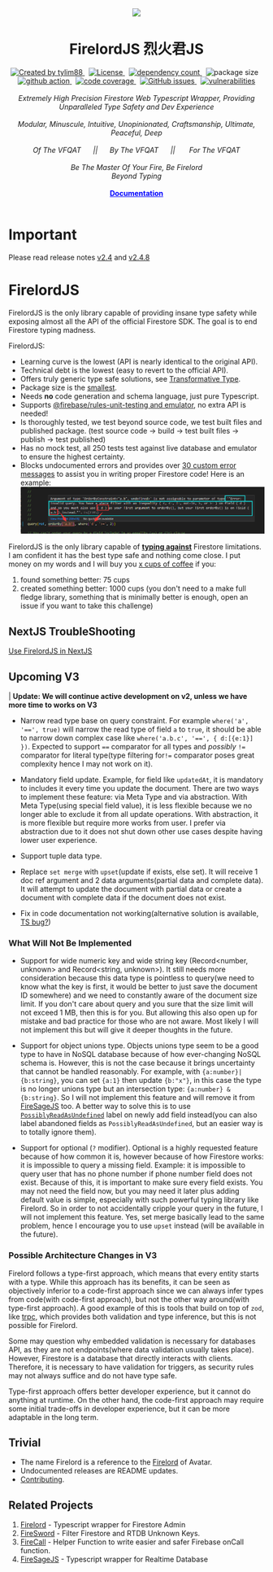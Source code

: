 <!-- markdownlint-disable MD010 -->
<!-- markdownlint-disable MD033 -->
<!-- markdownlint-disable MD041 -->

<div align="center">
		<img src="https://raw.githubusercontent.com/tylim88/Firelord/main/img/ozai.png" width="200px"/>
		<h1>FirelordJS 烈火君JS</h1>
</div>

<div align="center">
		<a href="https://www.npmjs.com/package/firelordjs" target="_blank">
				<img
					src="https://img.shields.io/npm/v/firelordjs"
					alt="Created by tylim88"
				/>
			</a>
			&nbsp;
			<a
				href="https://github.com/tylim88/firelordjs/blob/main/LICENSE"
				target="_blank"
			>
				<img
					src="https://img.shields.io/github/license/tylim88/firelordjs"
					alt="License"
				/>
			</a>
			&nbsp;
			<a
				href="https://www.npmjs.com/package/firelordjs?activeTab=dependencies"
				target="_blank"
			>
				<img
					src="https://img.shields.io/badge/dynamic/json?url=https://api.npmutil.com/package/firelordjs&label=dependencies&query=$.dependencies.count&color=brightgreen"
					alt="dependency count"
				/>
			</a>
			&nbsp;
			<img
				src="https://img.shields.io/badge/gzipped-2.5KB-brightgreen"
				alt="package size"
			/>
			&nbsp;
			<a href="https://github.com/tylim88/Firelordjs/actions" target="_blank">
				<img
					src="https://github.com/tylim88/Firelordjs/workflows/Main/badge.svg"
					alt="github action"
				/>
			</a>
			&nbsp;
			<a href="https://codecov.io/gh/tylim88/Firelordjs" target="_blank">
				<img
					src="https://codecov.io/gh/tylim88/Firelordjs/branch/main/graph/badge.svg"
					alt="code coverage"
				/>
			</a>
			&nbsp;
			<a href="https://github.com/tylim88/Firelordjs/issues" target="_blank">
				<img
					alt="GitHub issues"
					src="https://img.shields.io/github/issues-raw/tylim88/firelordjs"
				></img>
			</a>
			&nbsp;
			<a href="https://snyk.io/test/github/tylim88/FirelordJS" target="_blank">
				<img
					src="https://snyk.io/test/github/tylim88/FirelordJS/badge.svg"
					alt="vulnerabilities"
				/>
			</a>
</div>
<br/>
<div align="center">
		<i>Extremely High Precision Firestore Web Typescript Wrapper, Providing Unparalleled Type Safety and Dev Experience</i>
</div>
<br/>
<div align="center">
		<i>Modular, Minuscule, Intuitive, Unopinionated, Craftsmanship, Ultimate, Peaceful, Deep</i>
</div>
<br/>
<div align="center">
	<i>Of The VFQAT &#160;&#160;&#160;&#160;&#160;||&#160;&#160;&#160;&#160;&#160; By The VFQAT &#160;&#160;&#160;&#160;&#160;|| &#160;&#160;&#160;&#160;&#160; For The VFQAT</i>
</div>
<br />
<div align="center">
	<i>Be The Master Of Your Fire, Be Firelord</i>
</div>
<div align="center">
	<i>Beyond Typing</i>
</div>
<br>
<div align="center">
<a href="https://firelordjs.com/quick_start" target="_blank" style="color:blue"><strong>Documentation</strong></a>
</div>
<br/>

# Important

Please read release notes [v2.4](https://github.com/tylim88/FirelordJS/releases/tag/2.4.0) and [v2.4.8](https://github.com/tylim88/FirelordJS/releases/tag/2.4.8)

# FirelordJS

FirelordJS is the only library capable of providing insane type safety while exposing almost all the API of the official Firestore SDK. The goal is to end Firestore typing madness.

FirelordJS:

- Learning curve is the lowest (API is nearly identical to the original API).
- Technical debt is the lowest (easy to revert to the official API).
- Offers truly generic type safe solutions, see [Transformative Type](https://firelordjs.com/highlights/type_conversion).
- Package size is the [smallest](https://firelordjs.com/minified_size).
- Needs **no** code generation and schema language, just pure Typescript.
- Supports [@firebase/rules-unit-testing and emulator](https://firelordjs.com/guides/tests), no extra API is needed!
- Is thoroughly tested, we test beyond source code, we test built files and published package. (test source code -> build -> test built files -> publish -> test published)
- Has no mock test, all 250 tests test against live database and emulator to ensure the highest certainty.
- Blocks undocumented errors and provides over [30 custom error messages](https://github.com/tylim88/FirelordJS/blob/main/src/types/error.ts) to assist you in writing proper Firestore code! Here is an example:
  ![custom error message](./img/custom.png)

FirelordJS is the only library capable of **[typing against](https://firelordjs.com/highlights/query_rule_typing)** Firestore limitations. I am confident it has the best type safe and nothing come close. I put money on my words and I will buy you [x cups of coffee](https://www.buymeacoffee.com/) if you:

1. found something better: 75 cups
2. created something better: 1000 cups (you don't need to a make full fledge library, something that is minimally better is enough, open an issue if you want to take this challenge)

## NextJS TroubleShooting

[Use FirelordJS in NextJS](https://github.com/tylim88/FirelordJS/issues/95)

## Upcoming V3

| **Update: We will continue active development on v2, unless we have more time to works on V3**

- Narrow read type base on query constraint. For example `where('a', '==', true)` will narrow the read type of field `a` to `true`, it should be able to narrow down complex case like `where('a.b.c', '==', { d:[{e:1}] })`. Expected to support `==` comparator for all types and _possibly_ `!=` comparator for literal type(type filtering for`!=` comparator poses great complexity hence I may not work on it).

- Mandatory field update. Example, for field like `updatedAt`, it is mandatory to includes it every time you update the document. There are two ways to implement these feature: via Meta Type and via abstraction. With Meta Type(using special field value), it is less flexible because we no longer able to exclude it from all update operations. With abstraction, it is more flexible but require more works from user. I prefer via abstraction due to it does not shut down other use cases despite having lower user experience.

- Support tuple data type.

- Replace `set merge` with `upset`(update if exists, else set). It will receive 1 doc ref argument and 2 data arguments(partial data and complete data). It will attempt to update the document with partial data or create a document with complete data if the document does not exist.

- Fix in code documentation not working(alternative solution is available, [TS bug?](https://github.com/microsoft/TypeScript/issues/53424))

### What Will Not Be Implemented

- Support for wide numeric key and wide string key (Record<number, unknown> and Record<string, unknown>). It still needs more consideration because this data type is pointless to query(we need to know what the key is first, it would be better to just save the document ID somewhere) and we need to constantly aware of the document size limit. If you don't care about query and you sure that the size limit will not exceed 1 MB, then this is for you. But allowing this also open up for mistake and bad practice for those who are not aware. Most likely I will not implement this but will give it deeper thoughts in the future.

- Support for object unions type. Objects unions type seem to be a good type to have in NoSQL database because of how ever-changing NoSQL schema is. However, this is not the case because it brings uncertainty that cannot be handled reasonably. For example, with `{a:number}|{b:string}`, you can set `{a:1}` then update `{b:"x"}`, in this case the type is no longer unions type but an intersection type: `{a:number} & {b:string}`. So I will not implement this feature and will remove it from [FireSageJS](https://github.com/tylim88/FireSageJS) too. A better way to solve this is to use [`PossiblyReadAsUndefined`](https://firelordjs.com/guides/possibly_read_as_undefined) label on newly add field instead(you can also label abandoned fields as `PossiblyReadAsUndefined`, but an easier way is to totally ignore them).

- Support for optional (`?` modifier). Optional is a highly requested feature because of how common it is, however because of how Firestore works: it is impossible to query a missing field. Example: it is impossible to query user that has no phone number if phone number field does not exist. Because of this, it is important to make sure every field exists. You may not need the field now, but you may need it later plus adding default value is simple, especially with such powerful typing library like Firelord. So in order to not accidentally cripple your query in the future, I will not implement this feature. Yes, set merge basically lead to the same problem, hence I encourage you to use `upset` instead (will be available in the future).

### Possible Architecture Changes in V3

Firelord follows a type-first approach, which means that every entity starts with a type. While this approach has its benefits, it can be seen as objectively inferior to a code-first approach since we can always infer types from code(with code-first approach), but not the other way around(with type-first approach). A good example of this is tools that build on top of `zod`, like [trpc](https://github.com/trpc/trpc), which provides both validation and type inference, but this is not possible for Firelord.

Some may question why embedded validation is necessary for databases API, as they are not endpoints(where data validation usually takes place). However, Firestore is a database that directly interacts with clients. Therefore, it is necessary to have validation for triggers, as security rules may not always suffice and do not have type safe.

Type-first approach offers better developer experience, but it cannot do anything at runtime. On the other hand, the code-first approach may require some initial trade-offs in developer experience, but it can be more adaptable in the long term.

## Trivial

- The name Firelord is a reference to the [Firelord](https://avatar.fandom.com/wiki/Fire_Lord) of Avatar.
- Undocumented releases are README updates.
- [Contributing](https://firelordjs.com/contributing).

## Related Projects

1. [Firelord](https://github.com/tylim88/Firelord) - Typescript wrapper for Firestore Admin
2. [FireSword](https://github.com/tylim88/firesword) - Filter Firestore and RTDB Unknown Keys.
3. [FireCall](https://github.com/tylim88/FireCall) - Helper Function to write easier and safer Firebase onCall function.
4. [FireSageJS](https://github.com/tylim88/FireSageJS) - Typescript wrapper for Realtime Database

